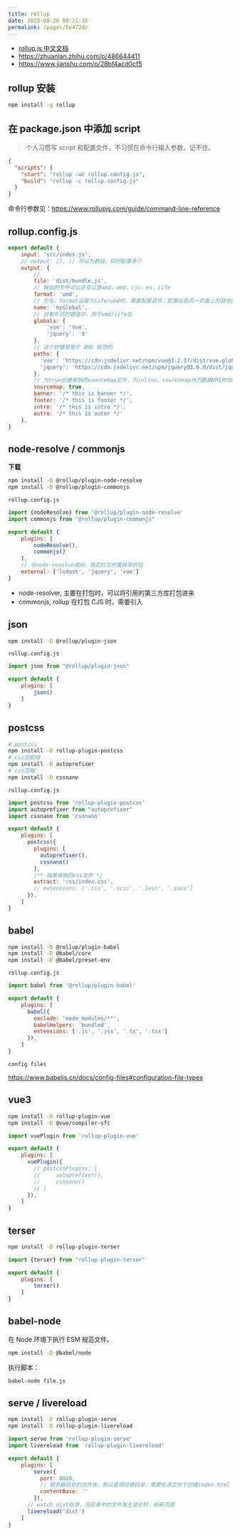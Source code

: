 ```yaml
---
title: rollup
date: 2022-08-26 00:21:15
permalink: /pages/5e472d/
---
```


- [rollup.js 中文文档](https://www.rollupjs.com/)
- <https://zhuanlan.zhihu.com/p/486644411>
- <https://www.jianshu.com/p/28bf4acd0cf5>

## rollup 安装
```bash
npm install -g rollup
```

## 在 package.json 中添加 script
> 个人习惯写 script 和配置文件，不习惯在命令行输入参数，记不住。
```json
{
  "scripts": {
    "start": "rollup -wc rollup.config.js",
    "build": "rollup -c rollup.config.js"
  }
}
```
命令行参数见：<https://www.rollupjs.com/guide/command-line-reference>


## rollup.config.js
```javascript
export default { 
    input: 'src/index.js',
    // output: [], // 可以为数组，同时配置多个
    output: { 
        // 
        file: 'dist/bundle.js',
        // 输出的文件可以还可以是amd，umd，cjs，es，iife
        format: 'umd',
        // 包名，format设置为iife/umd时，需要配置该项；配置后在同一页面上的其他脚本可以通过这个名字访问它
        name: 'myGlobal',
        // 对象形式的键值对，用于umd/iife包
        globals: {
            'vue': 'Vue',
            'jquery': '$'
        },
        // 这个好像是用于 AMD 规范的
        paths: {
          'vue': 'https://cdn.jsdelivr.net/npm/vue@3.2.37/dist/vue.global.min.js',
          'jquery': 'https://cdn.jsdelivr.net/npm/jquery@3.6.0/dist/jquery.min.js'
        },
        // 为true创建单独的sourcemap文件，为inline，sourcemap作为数据URI附加到生成的output文件中
        sourcemap: true,
        banner: '/* this is banner */',
        footer: '/* this is footer */',
        intro: '/* this is intro */',
        outro: '/* this is outer */'
    },
}
```


## node-resolve / commonjs
**下载**
```bash
npm install -D @rollup/plugin-node-resolve
npm install -D @rollup/plugin-commonjs
```
```rollup.config.js```
```javascript
import {nodeResolve} from '@rollup/plugin-node-resolve'
import commonjs from "@rollup/plugin-commonjs"

export default {
    plugins: [
        nodeResolve(),
        commonjs()
    ],
    // 与node-resolve相对，指定打包时要排除的包
    external: ['lodash', 'jquery', 'vue']
}
```

- node-resolver, 主要在打包时，可以将引用的第三方库打包进来
- commonjs, rollup 在打包 CJS 时，需要引入


## json
```bash
npm install -D @rollup/plugin-json
```
```rollup.config.js```
```javascript
import json from "@rollup/plugin-json"

export default {
    plugins: [
        json()
    ]
}
```


## postcss
```bash
# postcss
npm install -D rollup-plugin-postcss
# css加前缀
npm install -D autoprefixer
# css压缩
npm install -D cssnano
```
```rollup.config.js```
```javascript
import postcss from 'rollup-plugin-postcss'
import autoprefixer from "autoprefixer"
import cssnano from 'cssnano'

export default {
    plugins: [
      postcss({
        plugins: [
          autoprefixer(),
          cssnano()
        ],
        /** 抽离单独的css文件 */
        extract: 'css/index.css',
        // extensions: ['.css', '.scss', '.less', '.sass']
      }),
    ]
}
```


## babel
```bash
npm install -D @rollup/plugin-babel
npm install -D @babel/core
npm install -D @babel/preset-env
```
`rollup.config.js`
```javascript
import babel from '@rollup/plugin-babel'

export default {
    plugins: [
      babel({
        exclude: 'node_modules/**',
        babelHelpers: 'bundled',
        extensions: ['.js', '.jsx', '.ts', '.tsx']
      }),
    ]
}
```


`config files`

<https://www.babeljs.cn/docs/config-files#configuration-file-types>


## vue3
```bash
npm install -D rollup-plugin-vue
npm install -D @vue/compiler-sfc
```
```javascript
import vuePlugin from 'rollup-plugin-vue'

export default { 
    plugins: [
      vuePlugin({
        // postcssPlugins: [
        //     autoprefixer(),
        //     cssnano()
        // ]
      }),
    ]
}
```


## terser
```bash
npm install -D rollup-plugin-terser
```
```javascript
import {terser} from "rollup-plugin-terser"

export default {
    plugins: [
        terser()
    ]
}
```


## babel-node
在 Node 环境下执行 ESM 规范文件。
```bash
npm install -D @babel/node
```
执行脚本：
```bash
babel-node file.js
```


## serve / livereload
```bash
npm install -D rollup-plugin-serve
npm install -D rollup-plugin-livereload
```
```javascript
import serve from 'rollup-plugin-serve'
import livereload from 'rollup-plugin-livereload'

export default {
    plugins: [
        serve({
          port: 8020,
          // 服务器启动的文件夹，默认是项目根目录，需要在该文件下创建index.html
          contentBase: ''
        }),
      // watch dist目录，当目录中的文件发生变化时，刷新页面
      livereload('dist')
    ]
}
```
